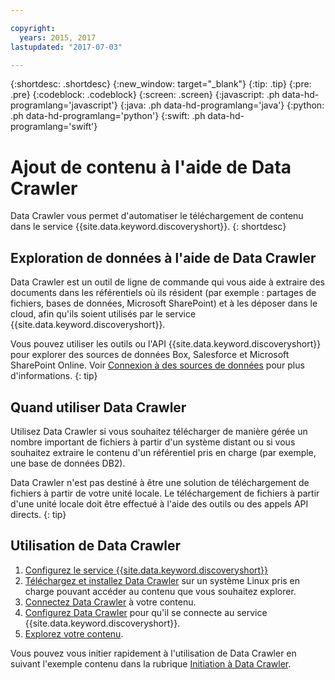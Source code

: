 ```yaml
---

copyright:
  years: 2015, 2017
lastupdated: "2017-07-03"

---
```


{:shortdesc: .shortdesc}
{:new_window: target="_blank"}
{:tip: .tip}
{:pre: .pre}
{:codeblock: .codeblock}
{:screen: .screen}
{:javascript: .ph data-hd-programlang='javascript'}
{:java: .ph data-hd-programlang='java'}
{:python: .ph data-hd-programlang='python'}
{:swift: .ph data-hd-programlang='swift'}

# Ajout de contenu à l'aide de Data Crawler

Data Crawler vous permet d'automatiser le téléchargement de contenu dans le service {{site.data.keyword.discoveryshort}}.
{: shortdesc}

## Exploration de données à l'aide de Data Crawler

Data Crawler est un outil de ligne de commande qui vous aide à extraire des documents dans les référentiels où ils résident (par exemple : partages de fichiers, bases de données, Microsoft SharePoint) et à les déposer dans le cloud, afin qu'ils soient utilisés par le service {{site.data.keyword.discoveryshort}}. 

Vous pouvez utiliser les outils ou l'API {{site.data.keyword.discoveryshort}} pour explorer des sources de données Box, Salesforce et Microsoft SharePoint Online. Voir [Connexion à des sources de données](/docs/services/discovery/connect.html) pour plus d'informations.
{: tip}

## Quand utiliser Data Crawler

Utilisez Data Crawler si vous souhaitez télécharger de manière gérée un nombre important de fichiers à partir d'un système distant ou si vous souhaitez extraire le contenu d'un référentiel pris en charge (par exemple, une base de données DB2).

Data Crawler n'est pas destiné à être une solution de téléchargement de fichiers à partir de votre unité locale. Le téléchargement de fichiers à partir d'une unité locale doit être effectué à l'aide des outils ou des appels API directs.
{: tip}

## Utilisation de Data Crawler

1. [Configurez le service {{site.data.keyword.discoveryshort}}](/docs/services/discovery/building.html#configuring-your-service)
1. [Téléchargez et installez Data Crawler](/docs/services/discovery/data-crawler-install.html) sur un système Linux pris en charge pouvant accéder au contenu que vous souhaitez explorer.
1. [Connectez Data Crawler](/docs/services/discovery/data-crawler-seeds.html) à votre contenu.
1. [Configurez Data Crawler](/docs/services/discovery/data-crawler-discovery.html) pour qu'il se connecte au service {{site.data.keyword.discoveryshort}}.
1. [Explorez votre contenu](/docs/services/discovery/data-crawler-run.html).

Vous pouvez vous initier rapidement à l'utilisation de Data Crawler en suivant l'exemple contenu dans la rubrique [Initiation à Data Crawler](/docs/services/discovery/data-crawler-qs.html).
